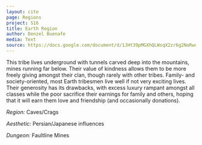 ```yaml
---
layout: cite
page: Regions
project: S16
title: Earth Region
author: Denzel Buenafe
media: Text
source: https://docs.google.com/document/d/1JHt39pMGXhQLWsqX2zr6g2NoRwodMRkLx43RGFzTqh8/edit?usp=sharing
---
```

This tribe lives underground with tunnels carved deep into the mountains, mines running far below. Their value of kindness allows them to be more freely giving amongst their clan, though rarely with other tribes. Family- and society-oriented, most Earth tribesmen live well if not very exciting lives. Their generosity has its drawbacks, with excess luxury rampant amongst all classes while the poor sacrifice their earnings for family and others, hoping that it will earn them love and friendship (and occasionally donations).

*Region:* Caves/Crags

*Aesthetic:* Persian/Japanese influences

*Dungeon:* Faultline Mines
